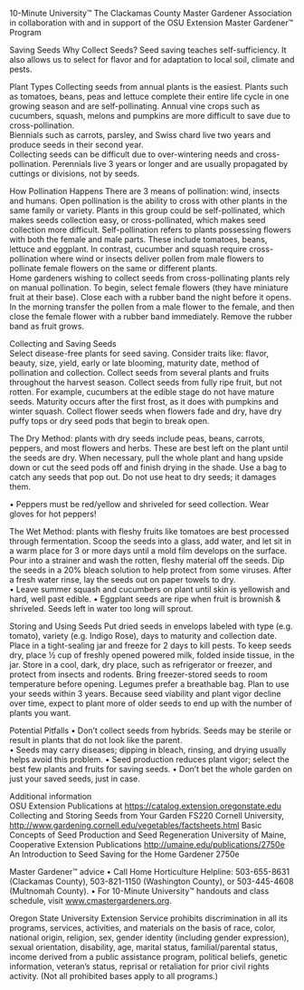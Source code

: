

10-Minute University™ 
The Clackamas County Master Gardener Association in collaboration with and in support of 
the OSU Extension Master Gardener™ Program   
 
Saving Seeds 
Why Collect Seeds? 
Seed saving teaches self-sufficiency.  It also allows us to select for flavor and for adaptation to local soil, 
climate and pests. 
 
Plant Types 
Collecting seeds from annual plants is the easiest.  Plants such as tomatoes, beans, peas and lettuce 
complete their entire life cycle in one growing season and are self-pollinating.  Annual vine crops such as 
cucumbers, squash, melons and pumpkins are more difficult to save due to cross-pollination.  
Biennials such as carrots, parsley, and Swiss chard live two years and produce seeds in their second year.  
Collecting seeds can be difficult due to over-wintering needs and cross-pollination. 
Perennials live 3 years or longer and are usually propagated by cuttings or divisions, not by seeds.  
 
How Pollination Happens 
There are 3 means of pollination: wind, insects and humans. 
Open pollination is the ability to cross with other plants in the same family or variety.  Plants in this 
group could be self-pollinated, which makes seeds collection easy, or cross-pollinated, which makes seed 
collection more difficult. 
Self-pollination refers to plants possessing flowers with both the female and male parts.  These include 
tomatoes, beans, lettuce and eggplant.  In contrast, cucumber and squash require cross-pollination 
where wind or insects deliver pollen from male flowers to pollinate female flowers on the same or 
different plants.  
Home gardeners wishing to collect seeds from cross-pollinating plants rely on manual pollination.  To 
begin, select female flowers (they have miniature fruit at their base).  Close each with a rubber band the 
night before it opens.  In the morning transfer the pollen from a male flower to the female, and then 
close the female flower with a rubber band immediately.  Remove the rubber band as fruit grows. 
 
Collecting and Saving Seeds  
Select disease-free plants for seed saving.  Consider traits like: flavor, beauty, size, yield, early or late 
blooming, maturity date, method of pollination and collection.  Collect seeds from several plants and 
fruits throughout the harvest season.  Collect seeds from fully ripe fruit, but not rotten.  For example, 
cucumbers at the edible stage do not have mature seeds. Maturity occurs after the first frost, as it does 
with pumpkins and winter squash.  Collect flower seeds when flowers fade and dry, have dry puffy tops 
or dry seed pods that begin to break open.  
 
The Dry Method: plants with dry seeds include peas, beans, carrots, peppers, and most flowers and 
herbs.  These are best left on the plant until the seeds are dry.  When necessary, pull the whole plant 
and hang upside down or cut the seed pods off and finish drying in the shade.  Use a bag to catch any 
seeds that pop out.  Do not use heat to dry seeds; it damages them. 
 

• Peppers must be red/yellow and shriveled for seed collection.  Wear gloves for hot peppers! 
 
The Wet Method: plants with fleshy fruits like tomatoes are best processed through fermentation. 
Scoop the seeds into a glass, add water, and let sit in a warm place for 3 or more days until a mold film 
develops on the surface.  Pour into a strainer and wash the rotten, fleshy material off the seeds.  Dip the 
seeds in a 20% bleach solution to help protect from some viruses.  After a fresh water rinse, lay the 
seeds out on paper towels to dry.   
• Leave summer squash and cucumbers on plant until skin is yellowish and hard, well past edible. 
• Eggplant seeds are ripe when fruit is brownish & shriveled.  Seeds left in water too long will sprout. 
 
Storing and Using Seeds 
Put dried seeds in envelops labeled with type (e.g. tomato), variety (e.g. Indigo Rose), days to maturity 
and collection date.  Place in a tight-sealing jar and freeze for 2 days to kill pests.  To keep seeds dry, 
place ½ cup of freshly opened powered milk, folded inside tissue, in the jar.  Store in a cool, dark, dry 
place, such as refrigerator or freezer, and protect from insects and rodents.  Bring freezer-stored seeds 
to room temperature before opening.  Legumes prefer a breathable bag. 
Plan to use your seeds within 3 years.  Because seed viability and plant vigor decline over time, expect to 
plant more of older seeds to end up with the number of plants you want. 
 
Potential Pitfalls 
• Don’t collect seeds from hybrids.  Seeds may be sterile or result in plants that do not look like the 
parent.  
• Seeds may carry diseases; dipping in bleach, rinsing, and drying usually helps avoid this problem. 
• Seed production reduces plant vigor; select the best few plants and fruits for saving seeds. 
• Don’t bet the whole garden on just your saved seeds, just in case. 
 
Additional information  
OSU Extension Publications at https://catalog.extension.oregonstate.edu 
Collecting and Storing Seeds from Your Garden FS220 
Cornell University, http://www.gardening.cornell.edu/vegetables/factsheets.html 
Basic Concepts of Seed Production and Seed Regeneration 
University of Maine, Cooperative Extension Publications http://umaine.edu/publications/2750e 
An Introduction to Seed Saving for the Home Gardener 2750e 
 
Master Gardener™ advice 
• Call Home Horticulture Helpline: 503-655-8631 (Clackamas County), 503-821-1150 (Washington 
County), or 503-445-4608 (Multnomah County). 
• For 10-Minute University™ handouts and class schedule, visit www.cmastergardeners.org. 
 
Oregon State University Extension Service prohibits discrimination in all its programs, services, activities, 
and materials on the basis of race, color, national origin, religion, sex, gender identity (including gender 
expression), sexual orientation, disability, age, marital status, familial/parental status, income derived 
from a public assistance program, political beliefs, genetic information, veteran’s status, reprisal or 
retaliation for prior civil rights activity. (Not all prohibited bases apply to all programs.) 
 